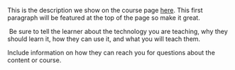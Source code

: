 This is the description we show on the course page [here](https://lab.github.com/AndyGeek-LearningLab-GitHub/fundamentos-de-nodejs-creando-un-api-rest). This first paragraph will be featured at the top of the page so make it great.
​

​
Be sure to tell the learner about the technology you are teaching, why they should learn it, how they can use it, and what you will teach them.
​


Include information on how they can reach you for questions about the content or course. 